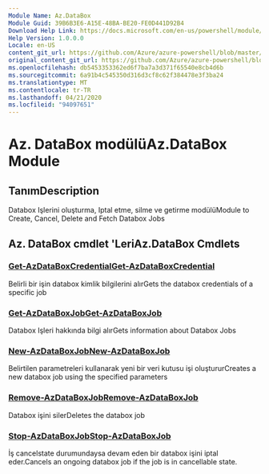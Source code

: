 ```yaml
---
Module Name: Az.DataBox
Module Guid: 39B6B3E6-A15E-48BA-BE20-FE0D441D92B4
Download Help Link: https://docs.microsoft.com/en-us/powershell/module/az.databox
Help Version: 1.0.0.0
Locale: en-US
content_git_url: https://github.com/Azure/azure-powershell/blob/master/src/DataBox/DataBox/help/Az.DataBox.md
original_content_git_url: https://github.com/Azure/azure-powershell/blob/master/src/DataBox/DataBox/help/Az.DataBox.md
ms.openlocfilehash: db5453353362ed6f7ba7a3d371f65540e8cb4d6b
ms.sourcegitcommit: 6a91b4c545350d316d3cf8c62f384478e3f3ba24
ms.translationtype: MT
ms.contentlocale: tr-TR
ms.lasthandoff: 04/21/2020
ms.locfileid: "94097651"
---
```

# <span data-ttu-id="9a838-101">Az. DataBox modülü</span><span class="sxs-lookup"><span data-stu-id="9a838-101">Az.DataBox Module</span></span>
## <span data-ttu-id="9a838-102">Tanım</span><span class="sxs-lookup"><span data-stu-id="9a838-102">Description</span></span>
<span data-ttu-id="9a838-103">Databox Işlerini oluşturma, Iptal etme, silme ve getirme modülü</span><span class="sxs-lookup"><span data-stu-id="9a838-103">Module to Create, Cancel, Delete and Fetch Databox Jobs</span></span>

## <span data-ttu-id="9a838-104">Az. DataBox cmdlet 'Leri</span><span class="sxs-lookup"><span data-stu-id="9a838-104">Az.DataBox Cmdlets</span></span>
### [<span data-ttu-id="9a838-105">Get-AzDataBoxCredential</span><span class="sxs-lookup"><span data-stu-id="9a838-105">Get-AzDataBoxCredential</span></span>](Get-AzDataBoxCredential.md)
<span data-ttu-id="9a838-106">Belirli bir işin databox kimlik bilgilerini alır</span><span class="sxs-lookup"><span data-stu-id="9a838-106">Gets the databox credentials of a specific job</span></span>

### [<span data-ttu-id="9a838-107">Get-AzDataBoxJob</span><span class="sxs-lookup"><span data-stu-id="9a838-107">Get-AzDataBoxJob</span></span>](Get-AzDataBoxJob.md)
<span data-ttu-id="9a838-108">Databox Işleri hakkında bilgi alır</span><span class="sxs-lookup"><span data-stu-id="9a838-108">Gets information about Databox Jobs</span></span>

### [<span data-ttu-id="9a838-109">New-AzDataBoxJob</span><span class="sxs-lookup"><span data-stu-id="9a838-109">New-AzDataBoxJob</span></span>](New-AzDataBoxJob.md)
<span data-ttu-id="9a838-110">Belirtilen parametreleri kullanarak yeni bir veri kutusu işi oluşturur</span><span class="sxs-lookup"><span data-stu-id="9a838-110">Creates a new databox job using the specified parameters</span></span>

### [<span data-ttu-id="9a838-111">Remove-AzDataBoxJob</span><span class="sxs-lookup"><span data-stu-id="9a838-111">Remove-AzDataBoxJob</span></span>](Remove-AzDataBoxJob.md)
<span data-ttu-id="9a838-112">Databox işini siler</span><span class="sxs-lookup"><span data-stu-id="9a838-112">Deletes the databox job</span></span>

### [<span data-ttu-id="9a838-113">Stop-AzDataBoxJob</span><span class="sxs-lookup"><span data-stu-id="9a838-113">Stop-AzDataBoxJob</span></span>](Stop-AzDataBoxJob.md)
<span data-ttu-id="9a838-114">İş cancelstate durumundaysa devam eden bir databox işini iptal eder.</span><span class="sxs-lookup"><span data-stu-id="9a838-114">Cancels an ongoing databox job if the job is in cancellable state.</span></span>

